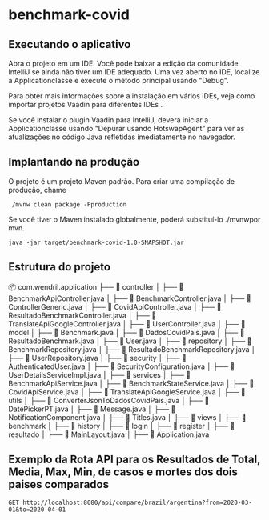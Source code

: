 # benchmark-covid

## Executando o aplicativo

Abra o projeto em um IDE. Você pode baixar a edição da comunidade IntelliJ se ainda não tiver um IDE adequado. Uma vez aberto no IDE, localize a Applicationclasse e execute o método principal usando "Debug".

Para obter mais informações sobre a instalação em vários IDEs, veja como importar projetos Vaadin para diferentes IDEs .

Se você instalar o plugin Vaadin para IntelliJ, deverá iniciar a Applicationclasse usando "Depurar usando HotswapAgent" para ver as atualizações no código Java refletidas imediatamente no navegador.

## Implantando na produção

O projeto é um projeto Maven padrão. Para criar uma compilação de produção, chame

```
./mvnw clean package -Pproduction
```
Se você tiver o Maven instalado globalmente, poderá substituí-lo ./mvnwpor mvn.
 
```
java -jar target/benchmark-covid-1.0-SNAPSHOT.jar
```

## Estrutura do projeto
  📦 com.wendril.application
  ├── 📂 controller
  │   ├── 📄 BenchmarkApiController.java
  │   ├── 📄 BenchmarkController.java
  │   ├── 📄 ControllerGeneric.java
  │   ├── 📄 CovidApiController.java
  │   ├── 📄 ResultadoBenchmarkController.java
  │   ├── 📄 TranslateApiGoogleController.java
  │   ├── 📄 UserController.java
  │
  ├── 📂 model
  │   ├── 📄 Benchmark.java
  │   ├── 📄 DadosCovidPais.java
  │   ├── 📄 ResultadoBenchmark.java
  │   ├── 📄 User.java
  │
  ├── 📂 repository
  │   ├── 📄 BenchmarkRepository.java
  │   ├── 📄 ResultadoBenchmarkRepository.java
  │   ├── 📄 UserRepository.java
  │
  ├── 📂 security
  │   ├── 📄 AuthenticatedUser.java
  │   ├── 📄 SecurityConfiguration.java
  │   ├── 📄 UserDetailsServiceImpl.java
  │
  ├── 📂 services
  │   ├── 📄 BenchmarkApiService.java
  │   ├── 📄 BenchmarkStateService.java
  │   ├── 📄 CovidApiService.java
  │   ├── 📄 TranslateApiGoogleService.java
  │
  ├── 📂 utils
  │   ├── 📄 ConverterJsonToDadosCovidPais.java
  │   ├── 📄 DatePickerPT.java
  │   ├── 📄 Message.java
  │   ├── 📄 NotificationComponent.java
  │   ├── 📄 Titles.java
  │
  ├── 📂 views
  │   ├── 📂 benchmark
  │   ├── 📂 history
  │   ├── 📂 login
  │   ├── 📂 register
  │   ├── 📂 resultado
  │   ├── 📄 MainLayout.java
  │
  ├── 📄 Application.java

## Exemplo da Rota API para os Resultados de Total, Media, Max, Min, de casos e mortes dos dois paises comparados

```
GET http://localhost:8080/api/compare/brazil/argentina?from=2020-03-01&to=2020-04-01
```

